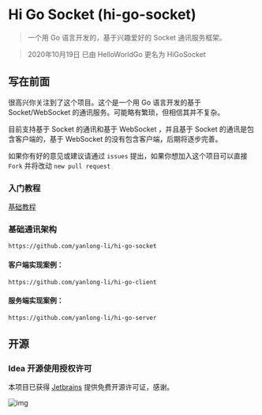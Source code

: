 # Hi Go Socket (hi-go-socket)

> 一个用 Go 语言开发的，基于兴趣爱好的 Socket 通讯服务框架。

> 2020年10月19日 已由 HelloWorldGo 更名为 HiGoSocket

## 写在前面

很高兴你关注到了这个项目。这个是一个用 Go 语言开发的基于 Socket/WebSocket 的通讯服务。可能略有繁琐，但相信其并不复杂。

目前支持基于 Socket 的通讯和基于 WebSocket ，并且基于 Socket 的通讯是包含客户端的，基于 WebSocket 的没有包含客户端，后期将逐步完善。

如果你有好的意见或建议请通过 `issues` 提出，如果你想加入这个项目可以直接 `Fork` 并将改动 `new pull request`

### 入门教程

[基础教程](./doc/README.md)

### 基础通讯架构

    https://github.com/yanlong-li/hi-go-socket

#### 客户端实现案例：

    https://github.com/yanlong-li/hi-go-client

#### 服务端实现案例：

    https://github.com/yanlong-li/hi-go-server

## 开源

### Idea 开源使用授权许可

本项目已获得 [Jetbrains](https://www.jetbrains.com/?from=hi-go-socket) 提供免费开源许可证，感谢。

![img](doc/jetbrains.svg)
